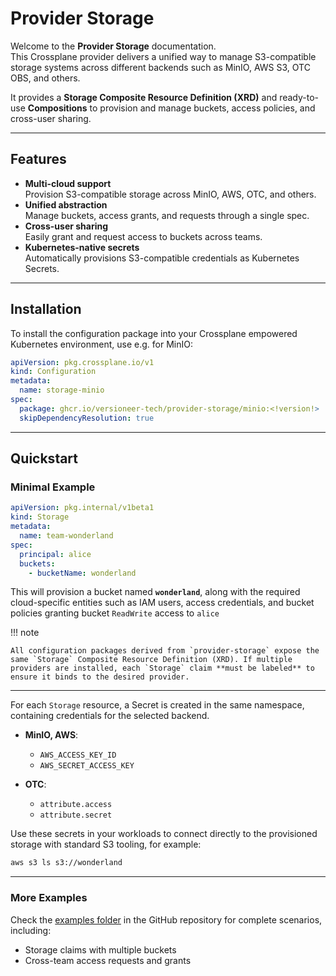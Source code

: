 # Provider Storage

Welcome to the **Provider Storage** documentation.  
This Crossplane provider delivers a unified way to manage S3-compatible storage systems across different backends such as MinIO, AWS S3, OTC OBS, and others.  

It provides a **Storage Composite Resource Definition (XRD)** and ready-to-use **Compositions** to provision and manage buckets, access policies, and cross-user sharing.

---

## Features

- **Multi-cloud support**  
  Provision S3-compatible storage across MinIO, AWS, OTC, and others.
- **Unified abstraction**  
  Manage buckets, access grants, and requests through a single spec.  
- **Cross-user sharing**  
  Easily grant and request access to buckets across teams.  
- **Kubernetes-native secrets**  
  Automatically provisions S3-compatible credentials as Kubernetes Secrets.  

---

## Installation

To install the configuration package into your Crossplane empowered Kubernetes environment, use e.g. for MinIO: 

```yaml
apiVersion: pkg.crossplane.io/v1
kind: Configuration
metadata:
  name: storage-minio
spec:
  package: ghcr.io/versioneer-tech/provider-storage/minio:<!version!>
  skipDependencyResolution: true
```

---

## Quickstart

### Minimal Example

```yaml
apiVersion: pkg.internal/v1beta1
kind: Storage
metadata:
  name: team-wonderland
spec:
  principal: alice
  buckets:
    - bucketName: wonderland
```

This will provision a bucket named **`wonderland`**, along with the required cloud-specific entities such as IAM users, access credentials, and bucket policies granting bucket `ReadWrite` access to `alice`

!!! note

    All configuration packages derived from `provider-storage` expose the same `Storage` Composite Resource Definition (XRD). If multiple providers are installed, each `Storage` claim **must be labeled** to ensure it binds to the desired provider.

---

For each `Storage` resource, a Secret is created in the same namespace, containing credentials for the selected backend.

- **MinIO, AWS**:  
  - `AWS_ACCESS_KEY_ID`  
  - `AWS_SECRET_ACCESS_KEY`

- **OTC**:  
  - `attribute.access`  
  - `attribute.secret`

Use these secrets in your workloads to connect directly to the provisioned storage with standard S3 tooling, for example:

```bash
aws s3 ls s3://wonderland
```

---

### More Examples
Check the [examples folder](https://github.com/versioneer-tech/provider-storage/tree/main/examples/base) in the GitHub repository for complete scenarios, including:

- Storage claims with multiple buckets
- Cross-team access requests and grants